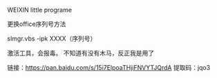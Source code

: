 WEIXIN little programe

更换office序列号方法 

slmgr.vbs -ipk  XXXX（序列号）

激活工具，会报毒。
不知道有没有木马，反正我是用了

链接：https://pan.baidu.com/s/15i7ElpoaTHjiFNVYTJQrdA 
提取码：jqo3 

